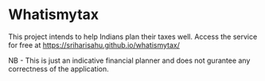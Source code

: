 # Whatismytax

This project intends to help Indians plan their taxes well.
Access the service for free at https://sriharisahu.github.io/whatismytax/

NB - This is just an indicative financial planner and does not gurantee any correctness of the application.